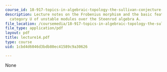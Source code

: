 ```yaml
---
course_id: 18-917-topics-in-algebraic-topology-the-sullivan-conjecture-fall-2007
description: Lecture notes on the Frobenius morphism and the basic features of the
  category U of unstable modules over the Steenrod algebra A.
file_location: /coursemedia/18-917-topics-in-algebraic-topology-the-sullivan-conjecture-fall-2007/1cbd4d6046d3bdb80ec41589c9a30626_lecture14.pdf
file_type: application/pdf
layout: pdf
title: lecture14.pdf
type: course
uid: 1cbd4d6046d3bdb80ec41589c9a30626

---
```

None